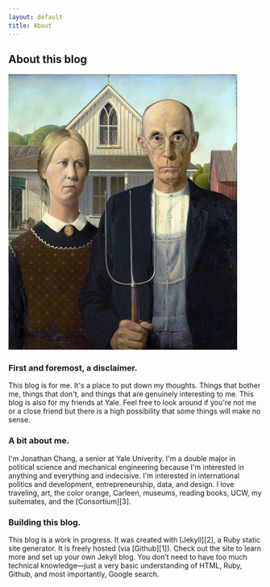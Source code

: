 ```yaml
---
layout: default
title: About
---
```

<h2>About this blog </h2>

<img src="/images/american gothic.jpg" style="max-width: 90%; height: auto">

<h3> First and foremost, a disclaimer. </h3>
This blog is for me. It's a place to put down my thoughts. Things that bother me, things that don't, and things that are genuinely interesting to me. This blog is also for my friends at Yale. Feel free to look around if you're not me or a close friend but there is a high possibility that some things will make no sense.

<h3> A bit about me.</h3>
I'm Jonathan Chang, a senior at Yale Univerity. I'm a double major in political science and mechanical engineering because I'm interested in anything and everything and indecisive. I'm interested in international politics and development, entrepreneurship, data, and design. I love traveling, art, the color orange, Carleen, museums, reading books, UCW, my suitemates, and the [Consortium][3].

<h3> Building this blog.</h3>
This blog is a work in progress. It was created with [Jekyll][2], a Ruby static site generator. It is freely hosted (via [Github][1]). Check out the site to learn more and set up your own Jekyll blog. You don’t need to have too much technical knowledge—just a  very basic understanding of HTML, Ruby, Github, and most importantly, Google search.

[1]: https://github.com/
[2]: http://jekyllrb.com/
[3]: http://consortium.pw